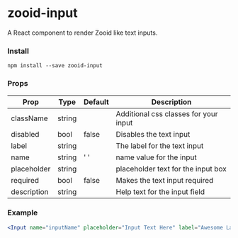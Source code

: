 # zooid-input
A React component to render Zooid like text inputs.

### Install
```
npm install --save zooid-input
```
### Props
| Prop        | Type   | Default | Description                          |
| ----------- | -------| --------| -------------------------------------|
| className   | string |         | Additional css classes for your input|
| disabled    | bool   |  false  | Disables the text input              |
| label       | string |         | The label for the text input         |
| name        | string |   ' '   | name value for the input             |
| placeholder | string |         | placeholder text for the input box   |
| required    | bool   |  false  | Makes the text input required        |
| description    | string |         | Help text for the input field        |

### Example
```jsx
<Input name="inputName" placeholder="Input Text Here" label="Awesome Label" />
```
